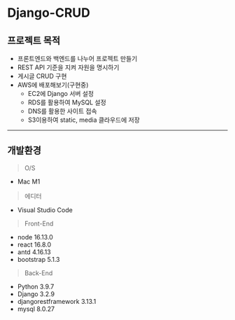 <!-- Header -->

# Django-CRUD

<!-- Body -->

## 프로젝트 목적

- 프론트엔드와 백엔드를 나누어 프로젝트 만들기
- REST API 기준을 지켜 자원을 명시하기
- 게시글 CRUD 구현
- AWS에 배포해보기(구현중)
  - EC2에 Django 서버 설정
  - RDS를 활용하여 MySQL 설정
  - DNS를 활용한 사이트 접속
  - S3이용하여 static, media 클라우드에 저장

---

## 개발환경

> O/S

- Mac M1

> 에디터

- Visual Studio Code

> Front-End

- node 16.13.0
- react 16.8.0
- antd 4.16.13
- bootstrap 5.1.3

> Back-End

- Python 3.9.7
- Django 3.2.9
- djangorestframework 3.13.1
- mysql 8.0.27
